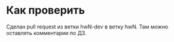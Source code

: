 # Как проверить
Сделан pull request из ветки hwN-dev в ветку hwN. Там можно оставлять комментарии по ДЗ.

